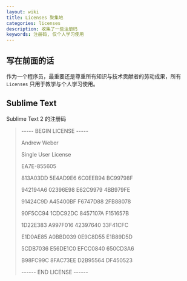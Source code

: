 ```yaml
---
layout: wiki
title: Licenses 聚集地
categories: licenses
description: 收集了一些注册码
keywords: 注册码, 仅个人学习使用
---
```


## 写在前面的话

作为一个程序员，最重要还是尊重所有知识与技术贡献者的劳动成果，所有 `Licenses` 只用于教学与个人学习使用。

## Sublime Text

Sublime Text 2 的注册码

> 
> ----- BEGIN LICENSE -----
> 
> Andrew Weber
> 
> Single User License
> 
> EA7E-855605
> 
> 813A03DD 5E4AD9E6 6C0EEB94 BC99798F
> 
> 942194A6 02396E98 E62C9979 4BB979FE
> 
> 91424C9D A45400BF F6747D88 2FB88078
> 
> 90F5CC94 1CDC92DC 8457107A F151657B
> 
> 1D22E383 A997F016 42397640 33F41CFC
> 
> E1D0AE85 A0BBD039 0E9C8D55 E1B89D5D
> 
> 5CDB7036 E56DE1C0 EFCC0840 650CD3A6
> 
> B98FC99C 8FAC73EE D2B95564 DF450523
> 
> ------ END LICENSE ------
> 
